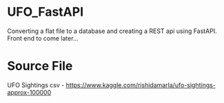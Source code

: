 # UFO_FastAPI
Converting a flat file to a database and creating a REST api using FastAPI. Front end to come later...

# Source File

UFO Sightings csv - https://www.kaggle.com/rishidamarla/ufo-sightings-approx-100000
